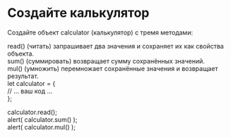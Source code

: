 # Создайте калькулятор                                                          <br/>

Создайте объект calculator (калькулятор) с тремя методами:                      <br/>

read() (читать) запрашивает два значения и сохраняет их как свойства объекта.   <br/>
sum() (суммировать) возвращает сумму сохранённых значений.                      <br/>
mul() (умножить) перемножает сохранённые значения и возвращает результат.       <br/>
let calculator = {                                                              <br/>
// ... ваш код ...                                                              <br/>
};                                                                              <br/>

calculator.read();                                                              <br/>
alert( calculator.sum() );                                                      <br/>
alert( calculator.mul() );                                                      <br/>